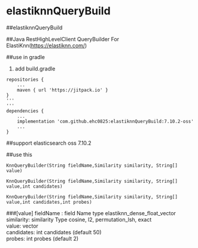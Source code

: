 # elastiknnQueryBuild
##elastiknnQueryBuild

##Java RestHighLevelClient QueryBuilder
For ElastiKnn(https://elastiknn.com/)



##use in gradle

1. add build.gradle
```
repositories {
	...
	maven { url 'https://jitpack.io' }
}
'''
'''
dependencies {
	...
	implementation 'com.github.ehc0825:elastiknnQueryBuild:7.10.2-oss'
	...
}
```


##support
elasticsearch oss 7.10.2



##use this
```
KnnQueryBuilder(String fieldName,Similarity similarity, String[] value)
```

```
KnnQueryBuilder(String fieldName,Similarity similarity, String[] value,int candidates)
```

```
KnnQueryBuilder(String fieldName,Similarity similarity, String[] value,int candidates,int probes)
```


###[value]
fieldName : field Name type elastiknn_dense_float_vector   
similarity: similarity Type cosine, l2, permutation_lsh, exact   
value: vector   
candidates: int candidates (default 50)   
probes: int probes (default 2)   
 
